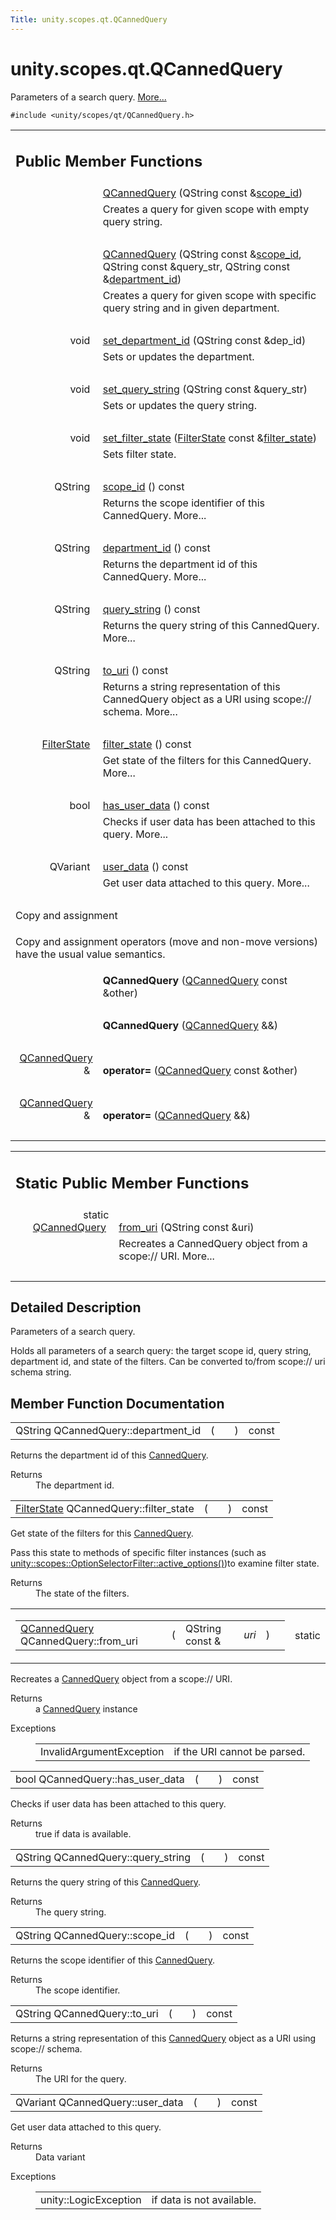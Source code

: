 ```yaml
---
Title: unity.scopes.qt.QCannedQuery
---
```


# unity.scopes.qt.QCannedQuery

<p>Parameters of a search query.  
<a href="#details">More...</a></p>
<p><code>#include &lt;unity/scopes/qt/QCannedQuery.h&gt;</code></p>
<table class="memberdecls">
<tr class="heading"><td colspan="2"><h2 class="groupheader">
Public Member Functions</h2></td></tr>
<tr class="memitem:adb7856712be37746fdc0038b4602b111"><td class="memItemLeft" align="right" valign="top">
&#160;</td><td class="memItemRight" valign="bottom"><a class="el" href="#adb7856712be37746fdc0038b4602b111">QCannedQuery</a> (QString const &amp;<a class="el" href="#adf35e301629964cea60a0933e6d52110">scope_id</a>)</td></tr>
<tr class="memdesc:adb7856712be37746fdc0038b4602b111"><td class="mdescLeft">&#160;</td><td class="mdescRight">Creates a query for given scope with empty query string. <br /></td></tr>
<tr class="separator:adb7856712be37746fdc0038b4602b111"><td class="memSeparator" colspan="2">&#160;</td></tr>
<tr class="memitem:a80403c0f728ed7af60a04c0debb06d6d"><td class="memItemLeft" align="right" valign="top">
&#160;</td><td class="memItemRight" valign="bottom"><a class="el" href="#a80403c0f728ed7af60a04c0debb06d6d">QCannedQuery</a> (QString const &amp;<a class="el" href="#adf35e301629964cea60a0933e6d52110">scope_id</a>, QString const &amp;query_str, QString const &amp;<a class="el" href="#aa8de764af79922d974e1bef6186be9ed">department_id</a>)</td></tr>
<tr class="memdesc:a80403c0f728ed7af60a04c0debb06d6d"><td class="mdescLeft">&#160;</td><td class="mdescRight">Creates a query for given scope with specific query string and in given department. <br /></td></tr>
<tr class="separator:a80403c0f728ed7af60a04c0debb06d6d"><td class="memSeparator" colspan="2">&#160;</td></tr>
<tr class="memitem:a848d48689bffc6f96cb70848201b8696"><td class="memItemLeft" align="right" valign="top">
void&#160;</td><td class="memItemRight" valign="bottom"><a class="el" href="#a848d48689bffc6f96cb70848201b8696">set_department_id</a> (QString const &amp;dep_id)</td></tr>
<tr class="memdesc:a848d48689bffc6f96cb70848201b8696"><td class="mdescLeft">&#160;</td><td class="mdescRight">Sets or updates the department. <br /></td></tr>
<tr class="separator:a848d48689bffc6f96cb70848201b8696"><td class="memSeparator" colspan="2">&#160;</td></tr>
<tr class="memitem:aecb3afcf45e6a7e1a17d81786b665bda"><td class="memItemLeft" align="right" valign="top">
void&#160;</td><td class="memItemRight" valign="bottom"><a class="el" href="#aecb3afcf45e6a7e1a17d81786b665bda">set_query_string</a> (QString const &amp;query_str)</td></tr>
<tr class="memdesc:aecb3afcf45e6a7e1a17d81786b665bda"><td class="mdescLeft">&#160;</td><td class="mdescRight">Sets or updates the query string. <br /></td></tr>
<tr class="separator:aecb3afcf45e6a7e1a17d81786b665bda"><td class="memSeparator" colspan="2">&#160;</td></tr>
<tr class="memitem:adab1469e1be84e02b0d2d2170b095673"><td class="memItemLeft" align="right" valign="top">
void&#160;</td><td class="memItemRight" valign="bottom"><a class="el" href="#adab1469e1be84e02b0d2d2170b095673">set_filter_state</a> (<a class="el" href="unity.scopes.FilterState.md">FilterState</a> const &amp;<a class="el" href="#a4d9c022cf212f83907fc9cac6c314586">filter_state</a>)</td></tr>
<tr class="memdesc:adab1469e1be84e02b0d2d2170b095673"><td class="mdescLeft">&#160;</td><td class="mdescRight">Sets filter state. <br /></td></tr>
<tr class="separator:adab1469e1be84e02b0d2d2170b095673"><td class="memSeparator" colspan="2">&#160;</td></tr>
<tr class="memitem:adf35e301629964cea60a0933e6d52110"><td class="memItemLeft" align="right" valign="top">QString&#160;</td><td class="memItemRight" valign="bottom"><a class="el" href="#adf35e301629964cea60a0933e6d52110">scope_id</a> () const </td></tr>
<tr class="memdesc:adf35e301629964cea60a0933e6d52110"><td class="mdescLeft">&#160;</td><td class="mdescRight">Returns the scope identifier of this CannedQuery.  More...<br /></td></tr>
<tr class="separator:adf35e301629964cea60a0933e6d52110"><td class="memSeparator" colspan="2">&#160;</td></tr>
<tr class="memitem:aa8de764af79922d974e1bef6186be9ed"><td class="memItemLeft" align="right" valign="top">QString&#160;</td><td class="memItemRight" valign="bottom"><a class="el" href="#aa8de764af79922d974e1bef6186be9ed">department_id</a> () const </td></tr>
<tr class="memdesc:aa8de764af79922d974e1bef6186be9ed"><td class="mdescLeft">&#160;</td><td class="mdescRight">Returns the department id of this CannedQuery.  More...<br /></td></tr>
<tr class="separator:aa8de764af79922d974e1bef6186be9ed"><td class="memSeparator" colspan="2">&#160;</td></tr>
<tr class="memitem:ad819a186fa6ad212959cd5c93b6fbf7e"><td class="memItemLeft" align="right" valign="top">QString&#160;</td><td class="memItemRight" valign="bottom"><a class="el" href="#ad819a186fa6ad212959cd5c93b6fbf7e">query_string</a> () const </td></tr>
<tr class="memdesc:ad819a186fa6ad212959cd5c93b6fbf7e"><td class="mdescLeft">&#160;</td><td class="mdescRight">Returns the query string of this CannedQuery.  More...<br /></td></tr>
<tr class="separator:ad819a186fa6ad212959cd5c93b6fbf7e"><td class="memSeparator" colspan="2">&#160;</td></tr>
<tr class="memitem:a1ff2ee31add772d96a954a61b0d1d6f6"><td class="memItemLeft" align="right" valign="top">QString&#160;</td><td class="memItemRight" valign="bottom"><a class="el" href="#a1ff2ee31add772d96a954a61b0d1d6f6">to_uri</a> () const </td></tr>
<tr class="memdesc:a1ff2ee31add772d96a954a61b0d1d6f6"><td class="mdescLeft">&#160;</td><td class="mdescRight">Returns a string representation of this CannedQuery object as a URI using scope:// schema.  More...<br /></td></tr>
<tr class="separator:a1ff2ee31add772d96a954a61b0d1d6f6"><td class="memSeparator" colspan="2">&#160;</td></tr>
<tr class="memitem:a4d9c022cf212f83907fc9cac6c314586"><td class="memItemLeft" align="right" valign="top"><a class="el" href="unity.scopes.FilterState.md">FilterState</a>&#160;</td><td class="memItemRight" valign="bottom"><a class="el" href="#a4d9c022cf212f83907fc9cac6c314586">filter_state</a> () const </td></tr>
<tr class="memdesc:a4d9c022cf212f83907fc9cac6c314586"><td class="mdescLeft">&#160;</td><td class="mdescRight">Get state of the filters for this CannedQuery.  More...<br /></td></tr>
<tr class="separator:a4d9c022cf212f83907fc9cac6c314586"><td class="memSeparator" colspan="2">&#160;</td></tr>
<tr class="memitem:acc27503e32e26b584c831435c485763c"><td class="memItemLeft" align="right" valign="top">bool&#160;</td><td class="memItemRight" valign="bottom"><a class="el" href="#acc27503e32e26b584c831435c485763c">has_user_data</a> () const </td></tr>
<tr class="memdesc:acc27503e32e26b584c831435c485763c"><td class="mdescLeft">&#160;</td><td class="mdescRight">Checks if user data has been attached to this query.  More...<br /></td></tr>
<tr class="separator:acc27503e32e26b584c831435c485763c"><td class="memSeparator" colspan="2">&#160;</td></tr>
<tr class="memitem:acac6151094bc731f152490b468a03471"><td class="memItemLeft" align="right" valign="top">QVariant&#160;</td><td class="memItemRight" valign="bottom"><a class="el" href="#acac6151094bc731f152490b468a03471">user_data</a> () const </td></tr>
<tr class="memdesc:acac6151094bc731f152490b468a03471"><td class="mdescLeft">&#160;</td><td class="mdescRight">Get user data attached to this query.  More...<br /></td></tr>
<tr class="separator:acac6151094bc731f152490b468a03471"><td class="memSeparator" colspan="2">&#160;</td></tr>
<tr><td colspan="2">Copy and assignment</td></tr>
<tr><td colspan="2"><p>Copy and assignment operators (move and non-move versions) have the usual value semantics. </p>
</td></tr>
<tr class="memitem:a166d18bef19da46a50cb1796cd787d50"><td class="memItemLeft" align="right" valign="top">
&#160;</td><td class="memItemRight" valign="bottom"><b>QCannedQuery</b> (<a class="el" href="index.html">QCannedQuery</a> const &amp;other)</td></tr>
<tr class="separator:a166d18bef19da46a50cb1796cd787d50"><td class="memSeparator" colspan="2">&#160;</td></tr>
<tr class="memitem:afef82845564309687d99fac091229886"><td class="memItemLeft" align="right" valign="top">
&#160;</td><td class="memItemRight" valign="bottom"><b>QCannedQuery</b> (<a class="el" href="index.html">QCannedQuery</a> &amp;&amp;)</td></tr>
<tr class="separator:afef82845564309687d99fac091229886"><td class="memSeparator" colspan="2">&#160;</td></tr>
<tr class="memitem:a2f50aed90ce4c6e23fba3b7750ed09da"><td class="memItemLeft" align="right" valign="top">
<a class="el" href="index.html">QCannedQuery</a> &amp;&#160;</td><td class="memItemRight" valign="bottom"><b>operator=</b> (<a class="el" href="index.html">QCannedQuery</a> const &amp;other)</td></tr>
<tr class="separator:a2f50aed90ce4c6e23fba3b7750ed09da"><td class="memSeparator" colspan="2">&#160;</td></tr>
<tr class="memitem:a6c0cc8ee9b23bfd631d2dc1d73534651"><td class="memItemLeft" align="right" valign="top">
<a class="el" href="index.html">QCannedQuery</a> &amp;&#160;</td><td class="memItemRight" valign="bottom"><b>operator=</b> (<a class="el" href="index.html">QCannedQuery</a> &amp;&amp;)</td></tr>
<tr class="separator:a6c0cc8ee9b23bfd631d2dc1d73534651"><td class="memSeparator" colspan="2">&#160;</td></tr>
</table><table class="memberdecls">
<tr class="heading"><td colspan="2"><h2 class="groupheader">
Static Public Member Functions</h2></td></tr>
<tr class="memitem:a7b049394639516f3895da0bc17b19bfc"><td class="memItemLeft" align="right" valign="top">static <a class="el" href="index.html">QCannedQuery</a>&#160;</td><td class="memItemRight" valign="bottom"><a class="el" href="#a7b049394639516f3895da0bc17b19bfc">from_uri</a> (QString const &amp;uri)</td></tr>
<tr class="memdesc:a7b049394639516f3895da0bc17b19bfc"><td class="mdescLeft">&#160;</td><td class="mdescRight">Recreates a CannedQuery object from a scope:// URI.  More...<br /></td></tr>
<tr class="separator:a7b049394639516f3895da0bc17b19bfc"><td class="memSeparator" colspan="2">&#160;</td></tr>
</table>
<a name="details" id="details"></a><h2 class="groupheader">Detailed Description</h2>
<p>Parameters of a search query. </p>
<p>Holds all parameters of a search query: the target scope id, query string, department id, and state of the filters. Can be converted to/from scope:// uri schema string. </p>
<h2 class="groupheader">Member Function Documentation</h2>
<table class="memname">
<tr>
<td class="memname">QString QCannedQuery::department_id </td>
<td>(</td>
<td class="paramname"></td><td>)</td>
<td> const</td>
</tr>
</table>
<p>Returns the department id of this <a class="el" href="unity.scopes.CannedQuery.md" title="Parameters of a search query. ">CannedQuery</a>. </p>
<dl class="section return"><dt>Returns</dt><dd>The department id. </dd></dl>
<table class="memname">
<tr>
<td class="memname"><a class="el" href="unity.scopes.FilterState.md">FilterState</a> QCannedQuery::filter_state </td>
<td>(</td>
<td class="paramname"></td><td>)</td>
<td> const</td>
</tr>
</table>
<p>Get state of the filters for this <a class="el" href="unity.scopes.CannedQuery.md" title="Parameters of a search query. ">CannedQuery</a>. </p>
<p>Pass this state to methods of specific filter instances (such as <a class="el" href="unity.scopes.OptionSelectorFilter.md#a3015abeb0439ccd29bd61afa9b7059df" title="Get active options from an instance of FilterState for this filter. ">unity::scopes::OptionSelectorFilter::active_options()</a>)to examine filter state. </p><dl class="section return"><dt>Returns</dt><dd>The state of the filters. </dd></dl>
<table class="mlabels">
<tr>
<td class="mlabels-left">
<table class="memname">
<tr>
<td class="memname"><a class="el" href="index.html">QCannedQuery</a> QCannedQuery::from_uri </td>
<td>(</td>
<td class="paramtype">QString const &amp;&#160;</td>
<td class="paramname"><em>uri</em></td><td>)</td>
<td></td>
</tr>
</table>
</td>
<td class="mlabels-right">
<span class="mlabels"><span class="mlabel">static</span></span>  </td>
</tr>
</table>
<p>Recreates a <a class="el" href="unity.scopes.CannedQuery.md" title="Parameters of a search query. ">CannedQuery</a> object from a scope:// URI. </p>
<dl class="section return"><dt>Returns</dt><dd>a <a class="el" href="unity.scopes.CannedQuery.md" title="Parameters of a search query. ">CannedQuery</a> instance </dd></dl>
<dl class="exception"><dt>Exceptions</dt><dd>
<table class="exception">
<tr><td class="paramname">InvalidArgumentException</td><td>if the URI cannot be parsed. </td></tr>
</table>
</dd>
</dl>
<table class="memname">
<tr>
<td class="memname">bool QCannedQuery::has_user_data </td>
<td>(</td>
<td class="paramname"></td><td>)</td>
<td> const</td>
</tr>
</table>
<p>Checks if user data has been attached to this query. </p>
<dl class="section return"><dt>Returns</dt><dd>true if data is available. </dd></dl>
<table class="memname">
<tr>
<td class="memname">QString QCannedQuery::query_string </td>
<td>(</td>
<td class="paramname"></td><td>)</td>
<td> const</td>
</tr>
</table>
<p>Returns the query string of this <a class="el" href="unity.scopes.CannedQuery.md" title="Parameters of a search query. ">CannedQuery</a>. </p>
<dl class="section return"><dt>Returns</dt><dd>The query string. </dd></dl>
<table class="memname">
<tr>
<td class="memname">QString QCannedQuery::scope_id </td>
<td>(</td>
<td class="paramname"></td><td>)</td>
<td> const</td>
</tr>
</table>
<p>Returns the scope identifier of this <a class="el" href="unity.scopes.CannedQuery.md" title="Parameters of a search query. ">CannedQuery</a>. </p>
<dl class="section return"><dt>Returns</dt><dd>The scope identifier. </dd></dl>
<table class="memname">
<tr>
<td class="memname">QString QCannedQuery::to_uri </td>
<td>(</td>
<td class="paramname"></td><td>)</td>
<td> const</td>
</tr>
</table>
<p>Returns a string representation of this <a class="el" href="unity.scopes.CannedQuery.md" title="Parameters of a search query. ">CannedQuery</a> object as a URI using scope:// schema. </p>
<dl class="section return"><dt>Returns</dt><dd>The URI for the query. </dd></dl>
<table class="memname">
<tr>
<td class="memname">QVariant QCannedQuery::user_data </td>
<td>(</td>
<td class="paramname"></td><td>)</td>
<td> const</td>
</tr>
</table>
<p>Get user data attached to this query. </p>
<dl class="section return"><dt>Returns</dt><dd>Data variant </dd></dl>
<dl class="exception"><dt>Exceptions</dt><dd>
<table class="exception">
<tr><td class="paramname">unity::LogicException</td><td>if data is not available. </td></tr>
</table>
</dd>
</dl>
